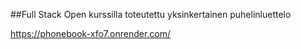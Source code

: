 ##Full Stack Open kurssilla toteutettu yksinkertainen puhelinluettelo

https://phonebook-xfo7.onrender.com/
